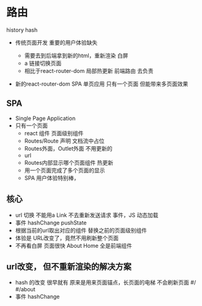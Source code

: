 # 路由

history
hash

- 传统页面开发
    重要的用户体验缺失
    - 需要去到后端拿到新的html，重新渲染
        白屏
    - a 链接切换页面
    - 相比于react-router-dom 局部热更新
    前端路由 去负责

- 新的react-router-dom SPA 单页应用
    只有一个页面 但能带来多页面效果

## SPA 
- Single Page Application
- 只有一个页面
    - react 组件
        页面级别组件
    - Routes/Route 声明  文档流中占位
    - Routes外面，Outlet外面 不用更新的
    - url
    - Routes内部显示哪个页面组件
        热更新
    - 用一个页面完成了多个页面的显示
    - SPA 用户体验特别棒，

## 核心
- url 切换
    不能用a
    Link 
    不去重新发送请求
    事件，JS 动态加载
- 事件 hashChange pushState
- 根据当前的url取出对应的组件
    替换之前的页面级别组件
- 体验是
    URL改变了，竟然不用刷新整个页面 
- 不再看白屏
    页面很快
    About
    Home 全是前端组件

## url改变， 但不重新渲染的解决方案
- hash 的改变 很早就有
    原来是用来页面锚点，长页面的电梯
    不会刷新页面
    #/
    #/about
- 事件
    hashChange
